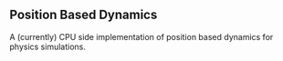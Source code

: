 ## Position Based Dynamics

A (currently) CPU side implementation of position based dynamics for physics simulations.

